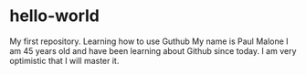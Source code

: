 # hello-world
My first repository. Learning how to use Guthub
My name is Paul Malone I am 45 years old and have been learning about Github since today.
I am very optimistic that I will master it.
